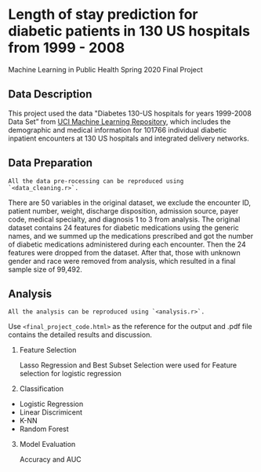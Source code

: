 # Length of stay prediction for diabetic patients in 130 US hospitals from 1999 - 2008
Machine Learning in Public Health Spring 2020 Final Project

## Data Description
This project used the data "Diabetes 130-US hospitals for years 1999-2008 Data Set” from [UCI Machine Learning Repository](https://archive.ics.uci.edu/ml/datasets/Diabetes+130-US+hospitals+for+years+1999-2008# ), which includes the demographic and medical information for 101766 individual diabetic inpatient encounters at 130 US hospitals and integrated delivery networks. 

## Data Preparation
    All the data pre-rocessing can be reproduced using `<data_cleaning.r>`. 

There are 50 variables in the original dataset, we exclude the encounter ID, patient number, weight, discharge disposition, admission source, payer code, medical specialty, and diagnosis 1 to 3 from analysis. The original dataset contains 24 features for diabetic medications using the generic names, and we summed up the medications prescribed and got the number of diabetic medications administered during each encounter. Then the 24 features were dropped from the dataset. After that, those with unknown gender and race were removed from analysis, which resulted in a final sample size of 99,492. 

## Analysis

    All the analysis can be reproduced using `<analysis.r>`.

Use `<final_project_code.html>` as the reference for the output and .pdf file contains the detailed results and discussion.

1. Feature Selection

    Lasso Regression and Best Subset Selection were used for Feature selection for logistic regression

2. Classification
 * Logistic Regression
 * Linear Discrimicent 
 * K-NN
 * Random Forest

3. Model Evaluation

    Accuracy and AUC